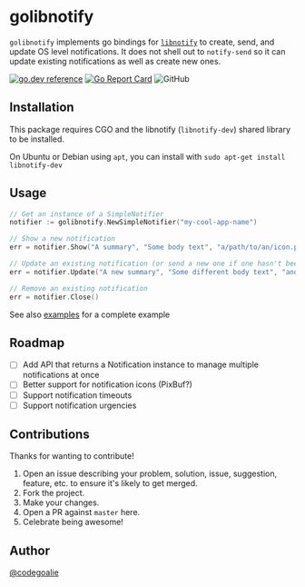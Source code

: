 # golibnotify

`golibnotify` implements go bindings for
[`libnotify`](https://developer.gnome.org/libnotify/unstable/) to create, send,
and update OS level notifications. It does not shell out to `notify-send` so it
can update existing notifications as well as create new ones.

[![go.dev reference](https://img.shields.io/badge/go.dev-reference-007d9c?logo=go&logoColor=white&style=flat-square)](https://pkg.go.dev/github.com/codegoalie/golibnotify?tab=doc)
[![Go Report Card](https://goreportcard.com/badge/github.com/codegoalie/golibnotify)](https://goreportcard.com/report/github.com/codegoalie/golibnotify)
![GitHub](https://img.shields.io/github/license/codegoalie/golibnotify?style=flat-square)

## Installation

This package requires CGO and the libnotify (`libnotify-dev`) shared library to be installed.

On Ubuntu or Debian using `apt`, you can install with `sudo apt-get install libnotify-dev`

## Usage

```go
// Get an instance of a SimpleNotifier
notifier := golibnotify.NewSimpleNotifier("my-cool-app-name")

// Show a new notification
err = notifier.Show("A summary", "Some body text", "a/path/to/an/icon.png")

// Update an existing notification (or send a new one if one hasn't been sent)
err = notifier.Update("A new summary", "Some different body text", "another/path/to/icon.png")

// Remove an existing notification
err = notifier.Close()
```

See also [examples](https://github.com/codegoalie/golibnotify/examples) for a complete example

## Roadmap

- [ ] Add API that returns a Notification instance to manage multiple notifications at once
- [ ] Better support for notification icons (PixBuf?)
- [ ] Support notification timeouts
- [ ] Support notification urgencies

## Contributions

Thanks for wanting to contribute!

1. Open an issue describing your problem, solution, issue, suggestion, feature,
etc. to ensure it's likely to get merged.
1. Fork the project.
1. Make your changes.
1. Open a PR against `master` here.
1. Celebrate being awesome!

## Author

[@codegoalie](https://codegoalie.com)
